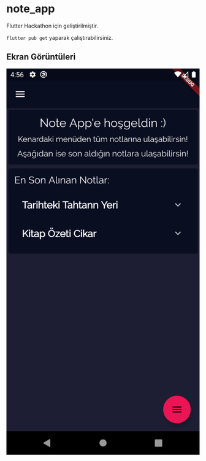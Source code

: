 # note_app

Flutter Hackathon için geliştirilmiştir.

`flutter pub get` yaparak çalıştırabilirsiniz.

## Ekran Görüntüleri

![resim](screenshot.png)